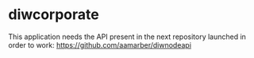 # diwcorporate
This application needs the API present in the next repository launched in order to work:
https://github.com/aamarber/diwnodeapi
